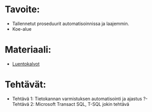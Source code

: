 # Tavoite:

- Tallennetut proseduurit automatisoinnissa ja laajemmin.
- Koe-alue

# Materiaali: 

- [ Luentokalvot ]()


# Tehtävät:   

- Tehtävä 1: Tietokannan varmistuksen automatisointi ja ajastus
?- Tehtävä 2: Microsoft Transact SQL, T-SQL jokin tehtävä
